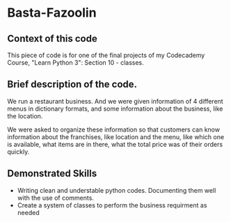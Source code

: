 # Basta-Fazoolin

## Context of this code
This piece of code is for one of the final projects of my Codecademy Course, "Learn Python 3": Section 10 - classes. 

## Brief description of the code. 
We run a restaurant business. And we were given information of 4 different menus in dictionary formats, and some information about the business, like the location. 

We were asked to organize these information so that customers can know information about the franchises, like location and the menu, like which one is available, what items are in there, what the total price was of their orders quickly. 

## Demonstrated Skills
- Writing clean and understable python codes. Documenting them well with the use of comments. 
- Create a system of classes to perform the business requirment as needed

